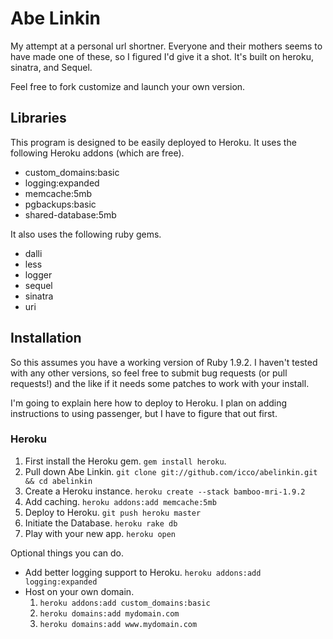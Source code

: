 # Abe Linkin

My attempt at a personal url shortner. Everyone and their mothers seems to have made one of these, so I figured I'd give it a shot. It's built on heroku, sinatra, and Sequel.

Feel free to fork customize and launch your own version.

## Libraries

This program is designed to be easily deployed to Heroku. It uses the following Heroku addons (which are free).

 * custom_domains:basic
 * logging:expanded
 * memcache:5mb
 * pgbackups:basic
 * shared-database:5mb

It also uses the following ruby gems.

 * dalli
 * less
 * logger
 * sequel
 * sinatra
 * uri

## Installation

So this assumes you have a working version of Ruby 1.9.2. I haven't tested with any other versions, so feel free to submit bug requests (or pull requests!) and the like if it needs some patches to work with your install.

I'm going to explain here how to deploy to Heroku. I plan on adding instructions to using passenger, but I have to figure that out first.

### Heroku

 1. First install the Heroku gem. `gem install heroku`.
 2. Pull down Abe Linkin. `git clone git://github.com/icco/abelinkin.git && cd abelinkin`
 3. Create a Heroku instance. `heroku create --stack bamboo-mri-1.9.2`
 4. Add caching. `heroku addons:add memcache:5mb`
 5. Deploy to Heroku. `git push heroku master`
 6. Initiate the Database. `heroku rake db`
 7. Play with your new app. `heroku open`

Optional things you can do.

 * Add better logging support to Heroku. `heroku addons:add logging:expanded`
 * Host on your own domain.
   1. `heroku addons:add custom_domains:basic`
   2. `heroku domains:add mydomain.com`
   3. `heroku domains:add www.mydomain.com`
